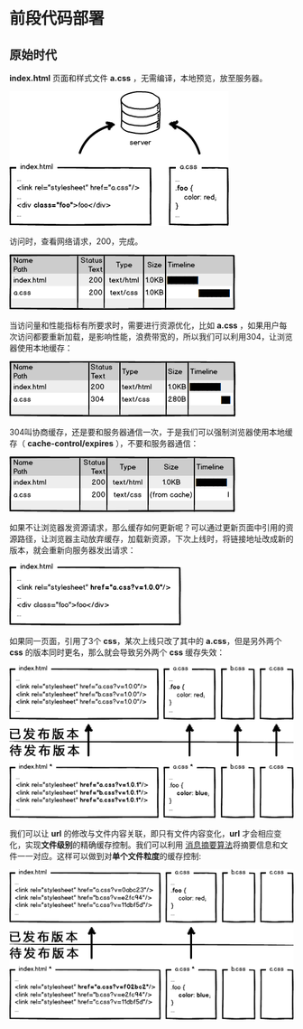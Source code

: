 # 前段代码部署

## 原始时代

**index.html** 页面和样式文件 **a.css** ，无需编译，本地预览，放至服务器。

![html1.png](img/html1.png)

访问时，查看网络请求，200，完成。

![html2.png](img/html2.png)

当访问量和性能指标有所要求时，需要进行资源优化，比如 **a.css** ，如果用户每次访问都要重新加载，是影响性能，浪费带宽的，所以我们可以利用304，让浏览器使用本地缓存：

![html3.png](img/html3.png)

304叫协商缓存，还是要和服务器通信一次，于是我们可以强制浏览器使用本地缓存（ **cache-control/expires** ），不要和服务器通信：

![html4.png](img/html4.png)

如果不让浏览器发资源请求，那么缓存如何更新呢？可以通过更新页面中引用的资源路径，让浏览器主动放弃缓存，加载新资源，下次上线时，将链接地址改成新的版本，就会重新向服务器发出请求：

![html5.png](img/html5.png)

如果同一页面，引用了3个 **css**，某次上线只改了其中的 **a.css**，但是另外两个 **css** 的版本同时更名，那么就会导致另外两个 **css** 缓存失效：

![html6.png](img/html6.png)

我们可以让 **url** 的修改与文件内容关联，即只有文件内容变化，**url** 才会相应变化，实现**文件级别**的精确缓存控制。我们可以利用
[消息摘要算法](https://baike.baidu.com/item/%E6%B6%88%E6%81%AF%E6%91%98%E8%A6%81%E7%AE%97%E6%B3%95)将摘要信息和文件一一对应。这样可以做到对**单个文件粒度**的缓存控制:

![html7.png](img/html7.png)

